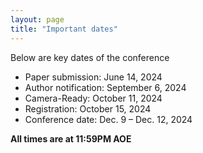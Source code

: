 ```yaml
---
layout: page 
title: "Important dates"
---
```

Below are key dates of the conference
- Paper submission: June 14, 2024
- Author notification: September 6, 2024
- Camera-Ready: October 11, 2024
- Registration: October 15, 2024
- Conference date: Dec. 9 – Dec. 12, 2024

**All times are at 11:59PM AOE**
